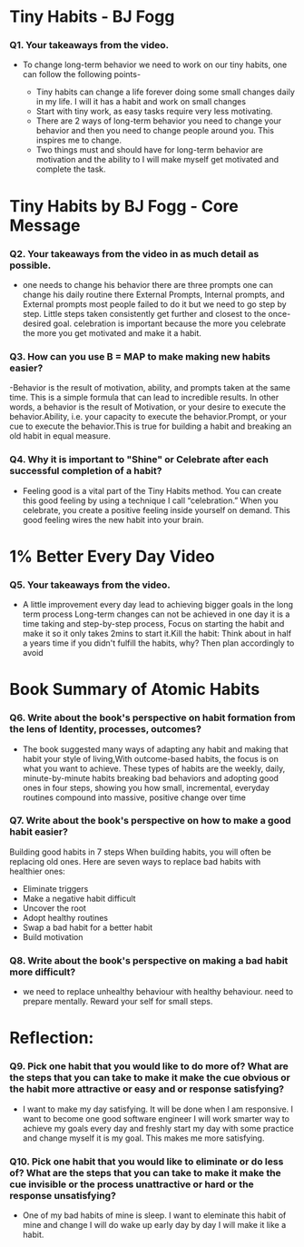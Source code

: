 # Tiny Habits - BJ Fogg

### Q1. Your takeaways from the video.

- To change long-term behavior we need to work on our tiny habits, one can follow the following points-
    
    - Tiny habits can change a life forever doing some small changes daily in my life. I will it has a habit and work on small changes  
    - Start with tiny work, as easy tasks require very less motivating.
    - There are 2 ways of long-term behavior you need to change your behavior and then you need to change people around you. This inspires me to change.
    - Two things must and should have for long-term behavior are motivation and the ability to  I will make myself get motivated and complete the task.

# Tiny Habits by BJ Fogg - Core Message

### Q2. Your takeaways from the video in as much detail as possible.

- one needs to change his behavior there are three prompts one can change his daily routine there External Prompts, Internal prompts, and External prompts most people failed to do it but we need to go step by step. Little steps taken consistently get further and closest to the once-desired goal. celebration is important because the more you celebrate the more you get motivated and make it a habit.


### Q3. How can you use B = MAP to make making new habits easier?

-Behavior is the result of motivation, ability, and prompts taken at the same time. This is a simple formula that can lead to incredible results. In other words, a behavior is the result of Motivation, or your desire to execute the behavior.Ability, i.e. your capacity to execute the behavior.Prompt, or your cue to execute the behavior.This is true for building a habit and breaking an old habit in equal measure.


### Q4. Why it is important to "Shine" or Celebrate after each successful completion of a habit?

- Feeling good is a vital part of the Tiny Habits method. You can create this good feeling by using a technique I call “celebration.” When you celebrate, you create a positive feeling inside yourself on demand. This good feeling wires the new habit into your brain.

# 1% Better Every Day Video

### Q5. Your takeaways from the video.

- A little improvement every day lead to achieving bigger goals in the long term process Long-term changes can not be achieved in one day it is a time taking and step-by-step process, Focus on starting the habit and make it so it only takes 2mins to start it.Kill the habit: Think about in half a years time if you didn't fulfill the habits, why? Then plan accordingly to avoid 

# Book Summary of Atomic Habits

### Q6. Write about the book's perspective on habit formation from the lens of Identity, processes, outcomes?

- The book suggested many ways of adapting any habit and making that habit your style of living,With outcome-based habits, the focus is on what you want to achieve. These types of habits are the weekly, daily, minute-by-minute habits breaking bad behaviors and adopting good ones in four steps, showing you how small, incremental, everyday routines compound into massive, positive change over time

### Q7. Write about the book's perspective on how to make a good habit easier?

Building good habits in 7 steps When building habits, you will often be replacing old ones. Here are seven ways to replace bad habits with healthier ones:

- Eliminate triggers
- Make a negative habit difficult
- Uncover the root
- Adopt healthy routines
- Swap a bad habit for a better habit
- Build motivation

### Q8. Write about the book's perspective on making a bad habit more difficult?

- we need to replace unhealthy behaviour with healthy behaviour. need to prepare mentally. Reward your self for small steps.

# Reflection:

### Q9. Pick one habit that you would like to do more of? What are the steps that you can take to make it make the cue obvious or the habit more attractive or easy and or response satisfying?

- I want to make my day satisfying. It will be done when I am responsive. I want to become one good software engineer I will work smarter way to achieve my goals every day and freshly start my day with some practice and change myself it is my goal. This makes me more satisfying.

### Q10. Pick one habit that you would like to eliminate or do less of? What are the steps that you can take to make it make the cue invisible or the process unattractive or hard or the response unsatisfying?

- One of my bad habits of mine is sleep. I want to eleminate this habit of mine and change I will do wake up early day by day I will make it like a habit.
